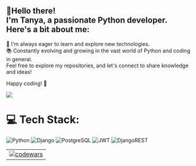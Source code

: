 ## 👋Hello there! <br> I'm Tanya, a passionate Python developer. <br> Here's a bit about me:

🌱 I'm always eager to learn and explore new technologies.<br>
📚 Constantly evolving and growing in the vast world of Python and coding in general.<br>
Feel free to explore my repositories, and let's connect to share knowledge and ideas!<br>

Happy coding! 🚀

![](https://komarev.com/ghpvc/?username=kavakoza) 

# 💻 Tech Stack:
![Python](https://img.shields.io/badge/python-3670A0?style=for-the-badge&logo=python&logoColor=ffdd54) ![Django](https://img.shields.io/badge/Django-092E20?style=for-the-badge&logo=django&logoColor=white) ![PostgreSQL](https://img.shields.io/badge/PostgreSQL-316192?style=for-the-badge&logo=postgresql&logoColor=white) ![JWT](https://img.shields.io/badge/JWT-black?style=for-the-badge&logo=JSON%20web%20tokens) ![DjangoREST](https://img.shields.io/badge/DJANGO-REST-ff1709?style=for-the-badge&logo=django&logoColor=white&color=ff1709&labelColor=gray)

<table center>
    <td>
         <a href="https://www.codewars.com/users/kavakoza">
      <img src="https://www.codewars.com/users/kavakoza/badges/large" alt="codewars">
    </a><br>
    </td>
  </tr>
</table>

